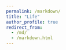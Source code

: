 ```yaml
---
permalink: /markdown/
title: "Life"
author_profile: true
redirect_from: 
  - /md/
  - /markdown.html
---
```


